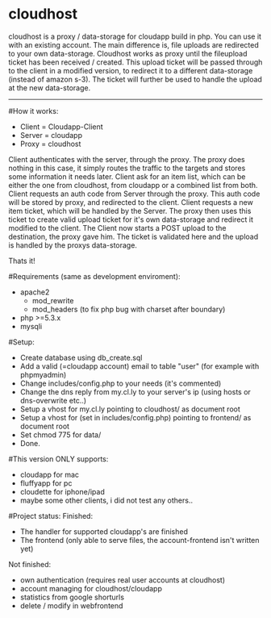# cloudhost

cloudhost is a proxy / data-storage for cloudapp build in php. You can use it with an existing account. The main difference is, file uploads are redirected to your own data-storage.
Cloudhost works as proxy until the fileupload ticket has been received / created. This upload ticket will be passed through to the client in a modified version, to redirect it to a different data-storage (instead of amazon s-3). The ticket will further be used to handle the upload at the new data-storage.

----------

#How it works: 
  - Client = Cloudapp-Client 
  - Server = cloudapp 
  - Proxy = cloudhost

Client authenticates with the server, through the proxy. The proxy does nothing in this case, it simply routes the traffic to the targets and stores some information it needs later.
Client ask for an item list, which can be either the one from cloudhost, from cloudapp or a combined list from both.
Client requests an auth code from Server through the proxy. This auth code will be stored by proxy, and redirected to the client.
Client requests a new item ticket, which will be handled by the Server. The proxy then uses this ticket to create valid upload ticket for it's own data-storage and redirect it modified to the client.
The Client now starts a POST upload to the destination, the proxy gave him. The ticket is validated here and the upload is handled by the proxys data-storage.

Thats it!

#Requirements (same as development enviroment):

- apache2
  - mod_rewrite
  - mod_headers (to fix php bug with charset after boundary) 
- php >=5.3.x
- mysqli

#Setup:
- Create database using db_create.sql
- Add a valid (=cloudapp account) email to table "user" (for example with phpmyadmin)
- Change includes/config.php to your needs (it's commented)
- Change the dns reply from my.cl.ly to your server's ip (using hosts or dns-overwrite etc..)
- Setup a vhost for my.cl.ly pointing to cloudhost/ as document root
- Setup a vhost for <fontend vhost> (set in includes/config.php) pointing to frontend/ as document root
- Set chmod 775 for data/
- Done.

#This version ONLY supports:
- cloudapp for mac
- fluffyapp for pc
- cloudette for iphone/ipad
- maybe some other clients, i did not test any others..

#Project status:
Finished:
  - The handler for supported cloudapp's  are finished
  - The frontend (only able to serve files, the account-frontend isn't written yet)
  

Not finished: 
  - own authentication (requires real user accounts at cloudhost)  
  - account managing for cloudhost/cloudapp
  - statistics from google shorturls  
  - delete / modify in webfrontend
  




